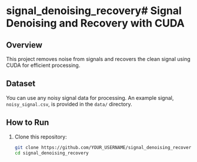 # signal_denoising_recovery# Signal Denoising and Recovery with CUDA

## Overview
This project removes noise from signals and recovers the clean signal using CUDA for efficient processing.

## Dataset
You can use any noisy signal data for processing. An example signal, `noisy_signal.csv`, is provided in the `data/` directory.

## How to Run

1. Clone this repository:
   ```bash
   git clone https://github.com/YOUR_USERNAME/signal_denoising_recovery.git
   cd signal_denoising_recovery
